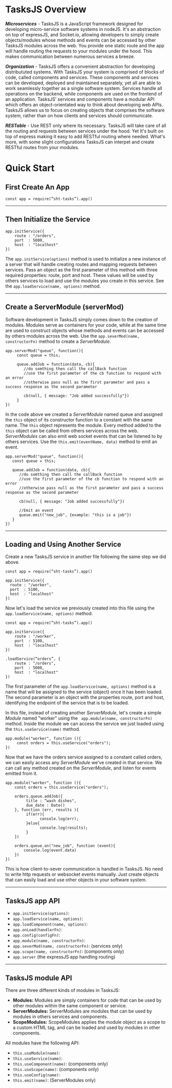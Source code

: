 # TasksJS Overview
***Microservices*** - TasksJS is a JavaScript framework designed for developing micro-service software systems in nodeJS. It's an abstraction on top of expressJS, and Socket.io, allowing developers to simply create objects/modules whose methods and events can be accessed by other TasksJS modules across the web. You provide one static route and the app will handle routing the requests to your modules under the hood. This makes communication between numerous services a breeze.

***Organization*** - TasksJS offers a convenient abstraction for developing distribututed systems. With TasksJS your system is comprised of blocks of code, called components and services. These components and services can be developed, deployed and maintained separately, yet  all are able to work seamlessly together as a single software system. Services handle all operations on the backend, while components are used on the frontend of an application. TasksJS’ services and components have a modular API which offers an object-orientated way to think about developing web APIs. TasksJS allows us to focus on creating objects that comprises the software system, rather than on how clients and services should communicate. 

***RESTable*** - Use REST only where its necessary. TasksJS will take care of all the routing and requests between services under the hood. Yet It's built on top of express making it easy to add RESTful routing where needed. What's more, with some slight configurations TasksJS can interpet and create RESTful routes from your modules. 

# Quick Start
## First Create An App

```
const app = require(“sht-tasks”).app() 
```

---
## Then Initialize the Service

```
app.initService({
    route : "/orders",
    port  : 5000,
    host  : "localhost"
})
```
The ``` app.initService(options) ``` method is used to initialize a  new instance of a server that will handle creating routes and mapping requests between services. Pass an object as the first parameter of this method with three required properties: route, port and host. These values will be used by others services to load and use the modules you create in this service. See the ```app.loadService(name, options)``` method. 

---
## Create a ServerModule (serverMod)
Software development in TasksJS simply comes down to  the creation of modules. Modules serve as containers for your code, while at the same time are used to construct objects whose methods and events can be accessed by others modules across the web. Use the ``` app.severMod(name, constructorFn) ``` method to create a *ServerModule*.

```
app.serverMod("queue", function(){
     const queue = this;

     queue.addJob = function(data, cb){
        //do somthing then call the callBack function
        //use the first parameter of the cb function to respond with an error 
        //otherwise pass null as the first parameter and pass a success response as the second parameter

        cb(null, { message: "Job added successfully"})
     }
})
```

In the code above we created a *ServerModule* named queue and assigned the ```this``` object of its constructor function to a constant with the same name. The ```this``` object represents the module. Every method added to the ```this``` object can be called from others services across the web. *ServerModules* can also emit web socket events that can be listened to by others services. Use the ```this.emit(eventName, data)``` method to emit an event. 

```
app.serverMod("queue", function(){
   const queue = this;

   queue.addJob = function(data, cb){
      //do somthing then call the callBack function
      //use the first parameter of the cb function to respond with an error 
      //otherwise pass null as the first parameter and pass a success response as the second parameter

      cb(null, { message: "Job added successfully"})

      //Emit an event 
      queue.emit("new_job", {example: "this is a job"})
   }
})
```
          
---
## Loading and Using Another Service
Create a new TasksJS service in another file following the same step we did above. 

```
const app = require(“sht-tasks”).app() 

app.initService({
  route : "/worker",
  port  : 5100,
  host  : "localhost"
})
```
Now let's load the service we previously created into this file using the ``` app.loadService(name, options) ``` method.

```
const app = require(“sht-tasks”).app() 

app.initService({
    route : "/worker",
    port  : 5100,
    host  : "localhost"
})

.loadService(“orders”, {
    route : "/orders",
    port  : 5000,
    host  : "localhost"
})
```

The first parameter of the ``` app.loadService(name, options) ``` method is a name that will be assigned to the service (object) once it has been loaded. The second parameter is an object with the properties route, port and host, identifying the endpoint of the service that is to be loaded.  

In this file, instead of creating another *ServerModule*,  let's create a simple *Module* named "worker" using the ``` app.module(name, constructorFn)``` method. Inside the module we can access the service we just loaded using the ``` this.useService(name) ``` method.

```
app.module("worker", function (){
     const orders = this.useService("orders");
})
```

Now that we have the orders service assigned to a constant called orders, we can easily access any *ServerModule* we've created in that service. We can call any method created on the *ServerModule*, and listen for events emitted from it. 

```
app.module("worker", function (){
    const orders = this.useService("orders");

    orders.queue.addJob({
         title : “wash dishes",
         due_date : Date()
    }, function (err, results ){
         if(err){
               console.log(err);
         }else{
               console.log(results);
         }
    })

    orders.queue.on("new_job", function (event){
        console.log(event.data)
    }) 
})
```

This is how client-to-sever communication is handled in TasksJS. No need to write http requests or websocket events manually. Just create objects that can easily load and use other objects in your software system. 

---
## TasksJS app API

- ``` app.initService(options) ```:
- ``` app.loadService(name, options) ```:
- ``` app.loadComponent(name, options) ```:
- ``` app.onLoad(handlerFn) ```:
- ``` app.config(configFn) ```:
- ``` app.module(name, constructorFn) ```:
- ``` app.severMod(name, constructorFn) ```: (services only)
- ``` app.scope(name, constructorFn) ```: (components only)
- ``` app.server ``` (the expressJS app handling routing)

---
## TasksJS module API
There are three different kinds of modules in TasksJS: 

- **Modules:** Modules are simply containers for code that can be used by other modules within the same component or service. 
- **ServerModules:** ServerModules are modules that can be used by modules in others services and components. 
- **ScopeModules:** ScopeModules applies the module object as a scope to a custom HTML tag, and can be loaded and used by modules in other components. 

All modules have the following API:

- ``` this.useModule(name) ```:
- ``` this.useService(name) ```:
- ``` this.useComponent(name) ```: (components only)
- ``` this.useScope(name) ```: (components only)
- ``` this.useConfig(name) ```:
- ``` this.emit(name) ```: (ServerModules only)
